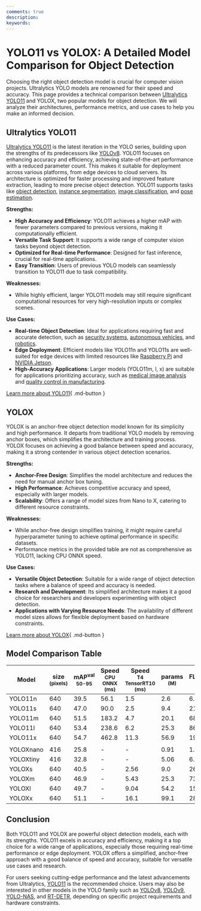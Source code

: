 ```yaml
---
comments: true
description:
keywords:
---
```


# YOLO11 vs YOLOX: A Detailed Model Comparison for Object Detection

<script async src="https://cdn.jsdelivr.net/npm/chart.js@3.9.1/dist/chart.min.js"></script>
<script defer src="../../javascript/benchmark.js"></script>

<canvas id="modelComparisonChart" width="1024" height="400" active-models='["YOLO11", "YOLOX"]'></canvas>

Choosing the right object detection model is crucial for computer vision projects. Ultralytics YOLO models are renowned for their speed and accuracy. This page provides a technical comparison between [Ultralytics YOLO11](https://docs.ultralytics.com/models/yolo11/) and YOLOX, two popular models for object detection. We will analyze their architectures, performance metrics, and use cases to help you make an informed decision.

## Ultralytics YOLO11

[Ultralytics YOLO11](https://docs.ultralytics.com/models/yolo11/) is the latest iteration in the YOLO series, building upon the strengths of its predecessors like [YOLOv8](https://docs.ultralytics.com/models/yolov8/). YOLO11 focuses on enhancing accuracy and efficiency, achieving state-of-the-art performance with a reduced parameter count. This makes it suitable for deployment across various platforms, from edge devices to cloud servers. Its architecture is optimized for faster processing and improved feature extraction, leading to more precise object detection. YOLO11 supports tasks like [object detection](https://docs.ultralytics.com/tasks/detect/), [instance segmentation](https://www.ultralytics.com/glossary/instance-segmentation), [image classification](https://docs.ultralytics.com/tasks/classify/), and [pose estimation](https://docs.ultralytics.com/tasks/pose/).

**Strengths:**

- **High Accuracy and Efficiency**: YOLO11 achieves a higher mAP with fewer parameters compared to previous versions, making it computationally efficient.
- **Versatile Task Support**: It supports a wide range of computer vision tasks beyond object detection.
- **Optimized for Real-time Performance**: Designed for fast inference, crucial for real-time applications.
- **Easy Transition**: Users of previous YOLO models can seamlessly transition to YOLO11 due to task compatibility.

**Weaknesses:**

- While highly efficient, larger YOLO11 models may still require significant computational resources for very high-resolution inputs or complex scenes.

**Use Cases:**

- **Real-time Object Detection**: Ideal for applications requiring fast and accurate detection, such as [security systems](https://www.ultralytics.com/blog/computer-vision-for-theft-prevention-enhancing-security), [autonomous vehicles](https://www.ultralytics.com/solutions/ai-in-self-driving), and [robotics](https://www.ultralytics.com/glossary/robotics).
- **Edge Deployment**: Efficient models like YOLO11n and YOLO11s are well-suited for edge devices with limited resources like [Raspberry Pi](https://docs.ultralytics.com/guides/raspberry-pi/) and [NVIDIA Jetson](https://docs.ultralytics.com/guides/nvidia-jetson/).
- **High-Accuracy Applications**: Larger models (YOLO11m, l, x) are suitable for applications prioritizing accuracy, such as [medical image analysis](https://www.ultralytics.com/glossary/medical-image-analysis) and [quality control in manufacturing](https://www.ultralytics.com/solutions/ai-in-manufacturing).

[Learn more about YOLO11](https://docs.ultralytics.com/models/yolo11/){ .md-button }

## YOLOX

YOLOX is an anchor-free object detection model known for its simplicity and high performance. It departs from traditional YOLO models by removing anchor boxes, which simplifies the architecture and training process. YOLOX focuses on achieving a good balance between speed and accuracy, making it a strong contender in various object detection scenarios.

**Strengths:**

- **Anchor-Free Design**: Simplifies the model architecture and reduces the need for manual anchor box tuning.
- **High Performance**: Achieves competitive accuracy and speed, especially with larger models.
- **Scalability**: Offers a range of model sizes from Nano to X, catering to different resource constraints.

**Weaknesses:**

- While anchor-free design simplifies training, it might require careful hyperparameter tuning to achieve optimal performance in specific datasets.
- Performance metrics in the provided table are not as comprehensive as YOLO11, lacking CPU ONNX speed.

**Use Cases:**

- **Versatile Object Detection**: Suitable for a wide range of object detection tasks where a balance of speed and accuracy is needed.
- **Research and Development**: Its simplified architecture makes it a good choice for researchers and developers experimenting with object detection.
- **Applications with Varying Resource Needs**: The availability of different model sizes allows for flexible deployment based on hardware constraints.

[Learn more about YOLOX](https://docs.ultralytics.com/tasks/detect/){ .md-button }

## Model Comparison Table

| Model     | size<br><sup>(pixels) | mAP<sup>val<br>50-95 | Speed<br><sup>CPU ONNX<br>(ms) | Speed<br><sup>T4 TensorRT10<br>(ms) | params<br><sup>(M) | FLOPs<br><sup>(B) |
| --------- | --------------------- | -------------------- | ------------------------------ | ----------------------------------- | ------------------ | ----------------- |
| YOLO11n   | 640                   | 39.5                 | 56.1                           | 1.5                                 | 2.6                | 6.5               |
| YOLO11s   | 640                   | 47.0                 | 90.0                           | 2.5                                 | 9.4                | 21.5              |
| YOLO11m   | 640                   | 51.5                 | 183.2                          | 4.7                                 | 20.1               | 68.0              |
| YOLO11l   | 640                   | 53.4                 | 238.6                          | 6.2                                 | 25.3               | 86.9              |
| YOLO11x   | 640                   | 54.7                 | 462.8                          | 11.3                                | 56.9               | 194.9             |
|           |                       |                      |                                |                                     |                    |                   |
| YOLOXnano | 416                   | 25.8                 | -                              | -                                   | 0.91               | 1.08              |
| YOLOXtiny | 416                   | 32.8                 | -                              | -                                   | 5.06               | 6.45              |
| YOLOXs    | 640                   | 40.5                 | -                              | 2.56                                | 9.0                | 26.8              |
| YOLOXm    | 640                   | 46.9                 | -                              | 5.43                                | 25.3               | 73.8              |
| YOLOXl    | 640                   | 49.7                 | -                              | 9.04                                | 54.2               | 155.6             |
| YOLOXx    | 640                   | 51.1                 | -                              | 16.1                                | 99.1               | 281.9             |

## Conclusion

Both YOLO11 and YOLOX are powerful object detection models, each with its strengths. YOLO11 excels in accuracy and efficiency, making it a top choice for a wide range of applications, especially those requiring real-time performance or edge deployment. YOLOX offers a simplified, anchor-free approach with a good balance of speed and accuracy, suitable for versatile use cases and research.

For users seeking cutting-edge performance and the latest advancements from Ultralytics, [YOLO11](https://docs.ultralytics.com/models/yolo11/) is the recommended choice. Users may also be interested in other models in the YOLO family such as [YOLOv8](https://www.ultralytics.com/yolo), [YOLOv9](https://docs.ultralytics.com/models/yolov9/), [YOLO-NAS](https://docs.ultralytics.com/models/yolo-nas/), and [RT-DETR](https://docs.ultralytics.com/models/rtdetr/), depending on specific project requirements and hardware constraints.
